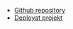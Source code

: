 - [Github repository](https://github.com/Juhani-web/flag-project)
- [Deployat projekt](https://flag-project-juhani.netlify.app/)
